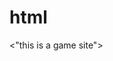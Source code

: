  # html
<!DOCTYPE html>
<html lang="en" onclick="jump()">
<head>
<"this is a game site">
</head>
<body>


</body>
</html>
